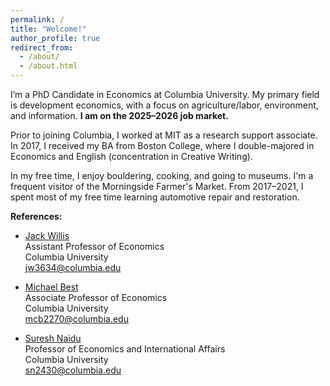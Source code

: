 ```yaml
---
permalink: /
title: "Welcome!"
author_profile: true
redirect_from:
  - /about/
  - /about.html
---
```


I’m a PhD Candidate in Economics at Columbia University. My primary field is development economics, with a focus on agriculture/labor, environment, and information. **I am on the 2025–2026 job market.**

Prior to joining Columbia, I worked at MIT as a research support associate. In 2017, I received my BA from Boston College, where I double-majored in Economics and English (concentration in Creative Writing).

In my free time, I enjoy bouldering, cooking, and going to museums. I'm a frequent visitor of the Morningside Farmer's Market. From 2017–2021, I spent most of my free time learning automotive repair and restoration.

**References:**

- [Jack Willis](https://sites.google.com/view/jwillis/)  
  Assistant Professor of Economics  
  Columbia University  
  [jw3634@columbia.edu](mailto:jw3634@columbia.edu)

- [Michael Best](https://michaelcbest.github.io/)  
  Associate Professor of Economics  
  Columbia University  
  [mcb2270@columbia.edu](mailto:mcb2270@columbia.edu)

- [Suresh Naidu](https://www.columbia.edu/~sn2430/)  
  Professor of Economics and International Affairs  
  Columbia University  
  [sn2430@columbia.edu](mailto:sn2430@columbia.edu)
